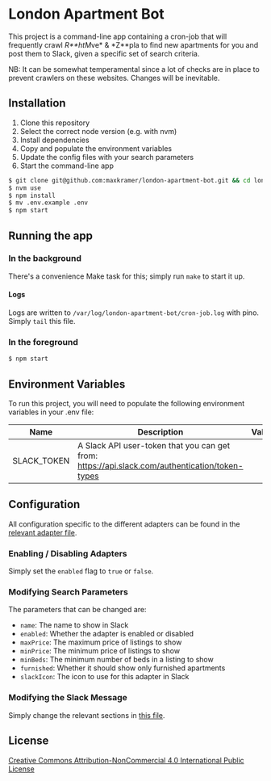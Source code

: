 # London Apartment Bot

This project is a command-line app containing a cron-job that will frequently crawl *R**htM*ve* & *Z**pla to find new
apartments for you and post them to
Slack, given a specific set of search criteria.

NB: It can be somewhat temperamental since a lot of checks are in place to prevent crawlers on these websites. Changes
will be inevitable.

## Installation

1. Clone this repository
2. Select the correct node version (e.g. with nvm)
3. Install dependencies
4. Copy and populate the environment variables
5. Update the config files with your search parameters
6. Start the command-line app

```bash
$ git clone git@github.com:maxkramer/london-apartment-bot.git && cd london-apartment-bot
$ nvm use
$ npm install
$ mv .env.example .env
$ npm start
```

## Running the app

### In the background

There's a convenience Make task for this; simply run `make` to start it up.

#### Logs

Logs are written to `/var/log/london-apartment-bot/cron-job.log` with pino. Simply `tail` this file.

### In the foreground

```bash
$ npm start
```

## Environment Variables

To run this project, you will need to populate the following environment variables in your .env file:

| Name        | Description                                                                                    | Value |
|-------------|------------------------------------------------------------------------------------------------|-------|
| SLACK_TOKEN | A Slack API user-token that you can get from: https://api.slack.com/authentication/token-types |       |

## Configuration

All configuration specific to the different adapters can be found in the [relevant adapter file](/src/config).

### Enabling / Disabling Adapters

Simply set the `enabled` flag to `true` or `false`.

### Modifying Search Parameters

The parameters that can be changed are:

- `name`: The name to show in Slack
- `enabled`: Whether the adapter is enabled or disabled
- `maxPrice`: The maximum price of listings to show
- `minPrice`: The minimum price of listings to show
- `minBeds`:  The minimum number of beds in a listing to show
- `furnished`: Whether it should show only furnished apartments
- `slackIcon`: The icon to use for this adapter in Slack

### Modifying the Slack Message

Simply change the relevant sections in [this file](/src/slack/index.ts).

## License

[Creative Commons Attribution-NonCommercial 4.0 International Public License](https://creativecommons.org/licenses/by-nc/4.0/)


